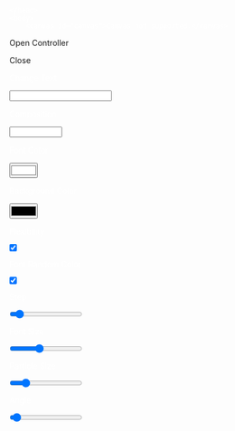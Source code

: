 
<html>
    <title>muntadher</title>
    <head>
<style>
* {
  margin: 0;
  padding: 0;
  color: #FFF;
  text-decoration: none;
}

body {
  position: relative;
  background: #000;
}

canvas#canvas {
  display: block;
}

div#controller {
  font-size: 16px;
  display: none;
  height: 100%;
  position: absolute;
  top: 0;
  right: 0;
  background: #F00583;
  opacity: 0.9;
  overflow-y: scroll;
  z-index: 3;
}

div#controller > dl {
  padding: 0 1.6rem 1.6rem;
}

input {
  color: #000;
}

select {
  color: #000;
  font-size: 16px;
}

input#text {
  width: 100%;
  height: 30px;
  font-size: 16px;
}

input#fontColor {
  width: 100%;
  height: 30px;
}

input#backgroundColor {
  width: 100%;
  height: 30px;
}

input#inputFlexibility {
  width: 100%;
  height: 30px;
}

input[type='range'] {
  width: 100%;
}

select#composition {
  width: 100%;
  height: 30px;
}

p {
  padding: 1.6rem 0;
}

p#closeController {
  padding: 1.6rem;
}

p#openController {
  background: #F00583;
  position: fixed;
  padding: 0.8rem;
  right: 0;
  left: 0;
  bottom: 1.6rem;
  margin: auto;
  width: 200px;
  text-align: center;
  z-index: 2;
}
</style>

<script>
(function () {
  'use strict';
  window.addEventListener('load', function () {
    var canvas = document.getElementById('canvas');

    if (!canvas || !canvas.getContext) {
      return false;
    }

    /********************
      Random Number
    ********************/

    function rand(min, max) {
      return Math.floor(Math.random() * (max - min + 1) + min);
    }

    /********************
      Var
    ********************/

    var ctx = canvas.getContext('2d');
    var offscreenCanvas = document.createElement('canvas');
    var offscreenCtx = offscreenCanvas.getContext('2d');
    var X = canvas.width = offscreenCanvas.width = window.innerWidth;
    var Y = canvas.height = offscreenCanvas.height = window.innerHeight;
    var mouseX = X / 2;
    var mouseY = Y / 2;
    var particles = [];
    var ease = 0.3;
    var friction = 0.8;
    // DOM 
    var inputText = document.getElementById('text');
    var inputRandomFontColor = document.getElementById('randomFontColor');
    var inputFontColor = document.getElementById('fontColor');
    var inputFontSize = document.getElementById('fontSize');
    var inputParticleSize = document.getElementById('particleSize');
    var inputStep = document.getElementById('step');
    var inputFlexibility = document.getElementById('flexibility');
    var inputIncreaseAngle = document.getElementById('increaseAngle');
    var selectComposition = document.getElementById('composition');
    // Value
    var textValue = inputText.value;
    var compositionValue = selectComposition.value;
    var randomFontColorValue = inputRandomFontColor.checked;
    var flexibilityValue = inputFlexibility.checked;
    var fontColorValue = inputFontColor.value;
    var stepValue = Number(inputStep.value);
    var fontSizeValue = inputFontSize.value;
    var particleSizeValue = inputParticleSize.value;
    var increaseAngleValue = Number(inputIncreaseAngle.value);
    

    /********************
      Responsive
    ********************/

    if (X < 768) {
      textValue = 'How are you?';
      fontSizeValue = 50;
      stepValue = 2;
      particleSizeValue = 4;
    }
     
    /********************
      offscreenCanvas
    ********************/
    
    function drawText() {
      offscreenCtx.save();
      offscreenCtx.fillStyle = fontColorValue;
      offscreenCtx.font = fontSizeValue + 'px sans-serif';
      offscreenCtx.textAlign = 'center';
      offscreenCtx.textBaseline = 'middle';
      var t = offscreenCtx.measureText(textValue);
      if (t.width > X) {
        fontSizeValue--;
        drawText();
      }
      offscreenCtx.fillText(textValue, X / 2, Y / 2);
      offscreenCtx.restore();
    }

    /********************
      Particle
    ********************/
    
    function Particle(ctx, x, y, r, cr, cg, cb) {
      this.ctx = ctx;
      this.init(x, y, r, cr, cg, cb);
    }

    Particle.prototype.init = function(x, y, r, cr, cg, cb) {
      this.x = x;
      this.y = y;
      this.xi = rand(0, X);
      this.yi = rand(0, Y);
      this.r = r;
      this.s = 10;
      this.c = {
        r: cr,
        g: cg,
        b: cb,
        a: 1
      };
      this.v = {
        x: rand(-5, 5) * Math.random(),
        y: rand(-5, 5) * Math.random()
      };
      this.a = rand(0, 360);
      this.rad = this.a * Math.PI / 180;
    };

    Particle.prototype.draw = function() {
      var ctx = this.ctx;
      ctx.save();
      ctx.globalCompositeOperation = compositionValue;
      ctx.fillStyle = 'rgb(' + this.c.r + ', ' + this.c.g + ', ' + this.c.b + ')';
      ctx.beginPath();
      ctx.arc(this.xi, this.yi, Math.sin(this.rad) < 0 ? -Math.sin(this.rad) * this.r : Math.sin(this.rad) * this.r, 0, Math.PI * 2, false);
      ctx.fill();
      ctx.restore();
    };

    Particle.prototype.updatePosition = function() {
      this.v.x += (this.xi - this.x) * ease;
      this.v.y += (this.yi - this.y) * ease;
      this.v.x *= friction;
      this.v.y *= friction;
      this.xi -= this.v.x;
      this.yi -= this.v.y;
    };

    Particle.prototype.changeColor = function() {
      this.c = {
        r: rand(0, 255),
        g: rand(0, 255),
        b: rand(0, 255)
      }
    };

    Particle.prototype.updateParams = function() {
      this.a += increaseAngleValue;
      this.rad = this.a * Math.PI / 180;
    };

    Particle.prototype.render = function() {
      if (flexibilityValue) this.updateParams();
      this.updatePosition();
      this.draw();
    };

    /********************
      Animation
    ********************/

    window.requestAnimationFrame =
      window.requestAnimationFrame ||
      window.mozRequestAnimationFrame ||
      window.webkitRequestAnimationFrame ||
      window.msRequestAnimationFrame ||
      function(cb) {
        setTimeout(cb, 17);
      };

    /********************
      Render
    ********************/
    
    function initText(cb) {
      var data = offscreenCtx.getImageData(0, 0, X, Y).data;
      var p;
      for (var i = 0; i < Y; i += stepValue) {
        for (var j = 0; j < X; j += stepValue) {
          var oI = (j + i * X) * 4 + 3; // fantastic! I can not think of it.
          if (data[oI] > 0) {
            if (randomFontColorValue) {
              p = new Particle(ctx, j, i, particleSizeValue, rand(0, 255), rand(0, 255), rand(0, 255));
            } else {
              p = new Particle(ctx, j, i, particleSizeValue, data[oI - 3], data[oI -2], data[oI - 1]);
            }
            particles.push(p);
          }
        }
      }
      if (cb) {
        cb();
      } else {
        return;
      }
    }

    drawText();
    initText(render);

    /********************
      Render
    ********************/
    
    function render() {
      ctx.clearRect(0, 0, X, Y);
      for (var i = 0; i < particles.length; i++) {
        particles[i].render();
      }
      requestAnimationFrame(render);
    }

    /********************
      Event
    ********************/
    
    function onResize() {
      X = canvas.width = offscreenCanvas.width = window.innerWidth;
      Y = canvas.height = offscreenCanvas.height = window.innerHeight;
      particles = [];
      if (X < 768) {
        textValue = 'How are you?';
        fontSizeValue = 50;
        stepValue = 2;
        particleSizeValue = 4;
      } else {
        textValue = 'How are you?';
        fontSizeValue = 200;
        stepValue = 8;
        particleSizeValue = 10;
      }
      offscreenCtx.clearRect(0, 0, X, Y);
      drawText();
      initText();
    }

    window.addEventListener('resize', function(){
      onResize();
    });

    /********************
      Controller
    ********************/
    
    var openController = document.getElementById('openController');
    var closeController = document.getElementById('closeController');
    var controller = document.getElementById('controller');
    var backgroundColor = document.getElementById('backgroundColor');

    openController.addEventListener('click', function(e) {
      e.preventDefault();
      controller.style.display = 'block';
    }, false);

    closeController.addEventListener('click', function(e) {
      e.preventDefault();
      controller.style.display = 'none';
    }, false);

    backgroundColor.addEventListener('input', function() {
      document.getElementsByTagName('body')[0].style.background = this.value;
    }, false);
    
    inputText.addEventListener('keyup', function() {
      textValue = this.value;
      particles = [];
      offscreenCtx.clearRect(0, 0, X, Y);
      drawText();
      initText();
    }, false);

    inputStep.addEventListener('change', function() {
      stepValue = Number(this.value);
      particles = [];
      offscreenCtx.clearRect(0, 0, X, Y);
      drawText();
      initText();
    }, false);

    inputFontSize.addEventListener('change', function() {
      fontSizeValue = this.value;
      particles = [];
      offscreenCtx.clearRect(0, 0, X, Y);
      drawText();
      initText();
    }, false);

    inputParticleSize.addEventListener('change', function() {
      particleSizeValue = this.value;
      for (var i = 0; i < particles.length; i++) {
        particles[i].r = this.value;
      }
    }, false);

    inputFontColor.addEventListener('input', function() {
      fontColorValue = this.value;
      inputRandomFontColor.checked = false;
      randomFontColorValue = false;
      particles = [];
      offscreenCtx.clearRect(0, 0, X, Y);
      drawText();
      initText();
    }, false);

    inputFlexibility.addEventListener('click', function() {
      flexibilityValue = this.checked;
    }, false);

    inputRandomFontColor.addEventListener('click', function() {
      randomFontColorValue = inputRandomFontColor.checked;
      if (randomFontColorValue) {
        for (var i = 0; i < particles.length; i++) {
          particles[i].changeColor();
        }
      }
    }, false);

    selectComposition.addEventListener('change', function() {
      compositionValue = this.value;
    });
    
    inputIncreaseAngle.addEventListener('change', function() {
      increaseAngleValue = Number(this.value);
    });

  });
  // Author
  console.log('File Name / particleOnPicture.js\nCreated Date / Jun 17, 2020\nAuthor / Toshiya Marukubo\nTwitter / https://twitter.com/toshiyamarukubo');
})();
</script>
    </head>
    <body>
        <canvas id="canvas">Canvas not supported.</canvas>
<p id="openController"><a href="#">Open Controller</a></p>
<div id="controller">
  <p id="closeController"><a href="#">Close</a></p>
  <dl>
    <dt>
            <p>Change Text</p>
          </dt>
    <dd>
      <input type="text" id="text" value="How are you?" placeholder="Please input.">
    </dd>
    <dt>
            <p>Composition</p>
          </dt>
    <dd>
      <select id="composition">
              <option value="source-over">source-over</option>
              <option value="lighter" selected>lighter</option>
              <option value="xor">xor</option>
            </select>
    </dd>
    <dt>
            <p>Font Color</p>
          </dt>
    <dd>
      <input type="color" id="fontColor" value="#FFFFFF">
    </dd>
    <dt>
            <p>Background Color</p>
          </dt>
    <dd>
      <input type="color" id="backgroundColor" value="#000000">
    </dd>
    <dt>
            <p>Flexibility</p>
          </dt>
    <dd>
      <input type="checkbox" id="flexibility" checked>
    </dd>
    <dt>
            <p>Font Random Color</p>
          </dt>
    <dd>
      <input type="checkbox" id="randomFontColor" checked>
    </dd>
    <dt>
            <p>Step</p>
          </dt>
    <dd>
      <input type="range" id="step" min="4" max="50" value="8" step="1">
    </dd>
    <dt>
            <p>Font Size</p>
          </dt>
    <dd>
      <input type="range" id="fontSize" min="1" max="500" value="200" step="10">
    </dd>
    <dt>
            <p>Particle Size</p>
          </dt>
    <dd>
      <input type="range" id="particleSize" min="1" max="50" value="10" step="1">
    </dd>
    <dt>
            <p>Angle</p>
          </dt>
    <dd>
      <input type="range" id="increaseAngle" min="1" max="50" value="3" step="1">
    </dd>
  </dl>
</div>
    </body>
</html>
